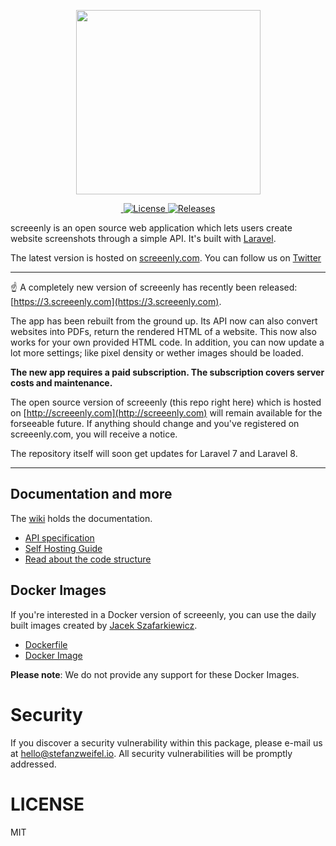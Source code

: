 <p align="center"><img width="295" src="https://raw.githubusercontent.com/stefanzweifel/screeenly/master/readme-image.png" alt=""></p>

<p align="center">
<a href="https://github.com/stefanzweifel/screeenly/actions?query=workflow%3ATests">
<img src="https://github.com/stefanzweifel/screeenly/workflows/Tests/badge.svg" alt="">
</a>
<a href="https://github.com/stefanzweifel/screeenly/blob/master/LICENSE" title="License">
    <img src="https://img.shields.io/badge/license-MIT-brightgreen.svg?style=flat-square" alt="License">
</a>
<a href="https://github.com/stefanzweifel/screeenly/releases" title="Releases">
    <img src="https://img.shields.io/github/release/stefanzweifel/screeenly.svg?style=flat-square" alt="Releases">
</a>
</p>


screeenly is an open source web application which lets users create website screenshots through a simple API.
It's built with [Laravel](http://laravel.com).

The latest version is hosted on [screeenly.com](http://screeenly.com). You can follow us on [Twitter](https://twitter.com/screeenly)

---

☝️ A completely new version of screeenly has recently been released: [https://3.screeenly.com](https://3.screeenly.com).

The app has been rebuilt from the ground up. Its API now can also convert websites into PDFs, return the rendered HTML of a website. This now also works for your own provided HTML code. 
In addition, you can now update a lot more settings; like pixel density or wether images should be loaded.

**The new app requires a paid subscription. The subscription covers server costs and maintenance.**

The open source version of screeenly (this repo right here) which is hosted on [http://screeenly.com](http://screeenly.com) will remain available for the forseeable future. If anything should change and you've registered on screeenly.com, you will receive a notice. 

The repository itself will soon get updates for Laravel 7 and Laravel 8.

---




## Documentation and more

The [wiki](https://github.com/stefanzweifel/screeenly/wiki) holds the documentation.

- [API specification](https://github.com/stefanzweifel/screeenly/wiki/Use-the-API)
- [Self Hosting Guide](https://github.com/stefanzweifel/screeenly/wiki/Requirements-and-Install)
- [Read about the code structure](https://github.com/stefanzweifel/screeenly/wiki/Read-the-Code)

## Docker Images

If you're interested in a Docker version of screeenly, you can use the daily built images created by [Jacek Szafarkiewicz](https://github.com/hadogenes).

- [Dockerfile](https://gitlab.com/_hadogenes_/docker/screeenly)
- [Docker Image](https://hub.docker.com/r/hadogenes/screeenly)

**Please note**: We do not provide any support for these Docker Images.

# Security

If you discover a security vulnerability within this package, please e-mail us at hello@stefanzweifel.io. All security vulnerabilities will be promptly addressed.

# LICENSE

MIT
